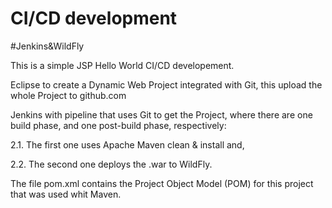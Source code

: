 # CI/CD development
#Jenkins&WildFly

This is a simple JSP Hello World CI/CD developement.

Eclipse to create a Dynamic Web Project integrated with Git, this upload the whole Project to github.com

Jenkins with pipeline that uses Git to get the Project, where there are one build phase, and one post-build phase, respectively:

2.1. The first one uses Apache Maven clean & install and,

2.2. The second one deploys the .war to WildFly.

The file pom.xml contains the Project Object Model (POM) for this project that was used whit Maven.
